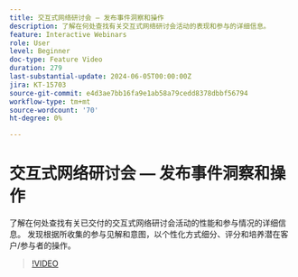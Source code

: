 ```yaml
---
title: 交互式网络研讨会 — 发布事件洞察和操作
description: 了解在何处查找有关交互式网络研讨会活动的表现和参与的详细信息。
feature: Interactive Webinars
role: User
level: Beginner
doc-type: Feature Video
duration: 279
last-substantial-update: 2024-06-05T00:00:00Z
jira: KT-15703
source-git-commit: e4d3ae7bb16fa9e1ab58a79cedd8378dbbf56794
workflow-type: tm+mt
source-wordcount: '70'
ht-degree: 0%

---
```



# 交互式网络研讨会 — 发布事件洞察和操作

了解在何处查找有关已交付的交互式网络研讨会活动的性能和参与情况的详细信息。 发现根据所收集的参与见解和意图，以个性化方式细分、评分和培养潜在客户/参与者的操作。

>[!VIDEO](https://video.tv.adobe.com/v/3429641/?learn=on)
